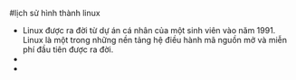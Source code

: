 #lịch sử hình thành linux 
 -  Linux được ra đời từ dự án cá nhân của một sinh viên vào năm 1991. Linux là một trong những nền tảng hệ điều hành mã nguồn mở và miễn phí đầu tiên được ra đời.
 - 
 - 
<!--stackedit_data:
eyJoaXN0b3J5IjpbLTE2MjY3Mjg0MTMsNDg4MzEyNjc3LDE5OD
c1NzIwNTUsMjk5MTAyODEzLDExNjc1NTUxNDcsLTEzNTc0NTc1
OTMsLTE0MDA0NzE1N119
-->